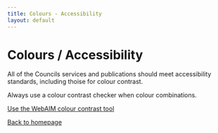 ```yaml
---
title: Colours - Accessibility
layout: default
---
```


# Colours / Accessibility

All of the Councils services and publications should meet accessibility standards, including thoise for colour contrast.

Always use a colour contrast checker when colour combinations.

[Use the WebAIM colour contrast tool](https://webaim.org/resources/contrastchecker/)

[Back to homepage](/styleguide/)
